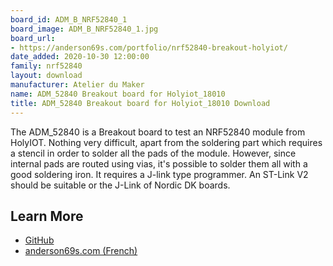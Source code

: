 ```yaml
---
board_id: ADM_B_NRF52840_1
board_image: ADM_B_NRF52840_1.jpg
board_url:
- https://anderson69s.com/portfolio/nrf52840-breakout-holyiot/
date_added: 2020-10-30 12:00:00
family: nrf52840
layout: download
manufacturer: Atelier du Maker
name: ADM_52840 Breakout board for Holyiot_18010
title: ADM_52840 Breakout board for Holyiot_18010 Download
---
```


The ADM_52840 is a Breakout board to test an NRF52840 module from HolyIOT. Nothing very difficult, apart from the soldering part which requires a stencil in order to solder all the pads of the module. However, since internal pads are routed using vias, it's possible to solder them all with a good soldering iron. It requires a J-link type programmer. An ST-Link V2 should be suitable or the J-Link of Nordic DK boards.

## Learn More

* [GitHub](https://github.com/Atelier-Du-Maker/ADM_52840)
* [anderson69s.com (French)](https://anderson69s.com/portfolio/nrf52840-breakout-holyiot/)
